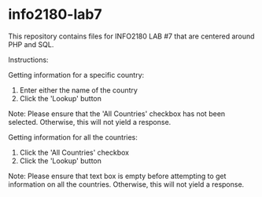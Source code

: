 # info2180-lab7

This repository contains files for INFO2180 LAB #7 that are centered around PHP and SQL.

Instructions:

Getting information for a specific country:
1. Enter either the name of the country
2. Click the 'Lookup' button

Note: Please ensure that the 'All Countries' checkbox has not been selected. Otherwise,
      this will not yield a response.
      

Getting information for all the countries:
1. Click the 'All Countries' checkbox
2. Click the 'Lookup' button

Note: Please ensure that text box is empty before attempting to get information on all the countries. 
      Otherwise, this will not yield a response.
